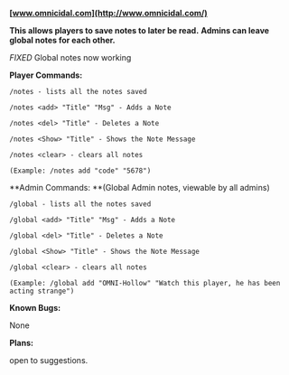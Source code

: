 **[www.omnicidal.com](http://www.omnicidal.com/)**

**This allows players to save notes to later be read.**
**Admins can leave global notes for each other.**


*FIXED* Global notes now working

**Player Commands:**

````
/notes - lists all the notes saved

/notes <add> "Title" "Msg" - Adds a Note

/notes <del> "Title" - Deletes a Note

/notes <Show> "Title" - Shows the Note Message

/notes <clear> - clears all notes

(Example: /notes add "code" "5678")
````


**Admin Commands: **(Global Admin notes, viewable by all admins)

````
/global - lists all the notes saved

/global <add> "Title" "Msg" - Adds a Note

/global <del> "Title" - Deletes a Note

/global <Show> "Title" - Shows the Note Message

/global <clear> - clears all notes

(Example: /global add "OMNI-Hollow" "Watch this player, he has been acting strange")
````


**Known Bugs:**

None

**Plans:**

open to suggestions.